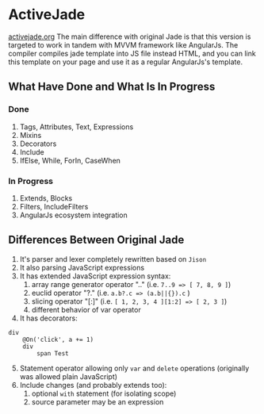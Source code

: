 # ActiveJade
[activejade.org](http://www.activejade.org)
The main difference with original Jade is that this version is targeted to work in tandem with MVVM framework like AngularJs.
The compiler compiles jade template into JS file instead HTML, and you can link this template on your page and use it as a regular AngularJs's template.

## What Have Done and What Is In Progress

### Done
1. Tags, Attributes, Text, Expressions
2. Mixins
3. Decorators
4. Include
5. IfElse, While, ForIn, CaseWhen

### In Progress
1. Extends, Blocks
2. Filters, IncludeFilters
3. AngularJs ecosystem integration

## Differences Between Original Jade
1. It's parser and lexer completely rewritten based on `Jison`
2. It also parsing JavaScript expressions
3. It has extended JavaScript expression syntax:
    1. array range generator operator ".." (i.e. `7..9 => [ 7, 8, 9 ]`)
    2. euclid operator "?." (i.e. `a.b?.c => (a.b||{}).c` )
    3. slicing operator "\[:\]" (i.e. `[ 1, 2, 3, 4 ][1:2] => [ 2, 3 ]`)
    4. different behavior of var operator
4. It has decorators:
```
div
    @On('click', a += 1)
    div
        span Test
```
5. Statement operator allowing only `var` and `delete` operations (originally was allowed plain JavaScript)
6. Include changes (and probably extends too):
    1. optional `with` statement (for isolating scope)
    2. source parameter may be an expression
